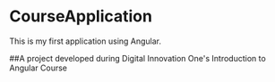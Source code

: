 # CourseApplication
This is my first application using Angular. 

##A project developed during Digital Innovation One's Introduction to Angular Course
